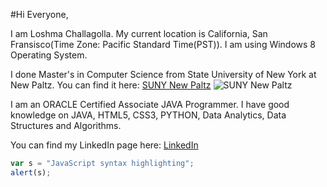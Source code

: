 #Hi Everyone,

I am Loshma Challagolla. My current location is California, San Fransisco(Time Zone: Pacific Standard Time(PST)). I am using Windows 8 Operating System.

I done Master's in Computer Science from State University of New York at New Paltz.
You can find it here: [SUNY New Paltz](https://www.newpaltz.edu/)
![](http://www.newpaltz.edu/media/stock-images/slides/newpaltz-main.jpg "SUNY New Paltz")

I am an ORACLE Certified Associate JAVA Programmer. I have good knowledge on JAVA, HTML5, CSS3, PYTHON, Data Analytics, Data Structures and Algorithms.

You can find my LinkedIn page here:
[LinkedIn](https://www.linkedin.com/in/loshma-challagolla-b01925107/)

```javascript
var s = "JavaScript syntax highlighting";
alert(s);
```
